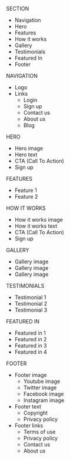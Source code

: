 SECTION

- Navigation
- Hero
- Features
- How it works
- Gallery
- Testimonials
- Featured In
- Footer

NAVIGATION

- Logo
- Links
  - Login
  - Sign up
  - Contact us
  - About us
  - Blog

HERO

- Hero image
- Hero text
- CTA (Call To Action)
- Sign up

FEATURES

- Feature 1
- Feature 2

HOW IT WORKS

- How it works image
- How it works text
- CTA (Call To Action)
- Sign up

GALLERY

- Gallery image
- Gallery image
- Gallery image

TESTIMONIALS

- Testimonial 1
- Testimonial 2
- Testimonial 3

FEATURED IN

- Featured in 1
- Featured in 2
- Featured in 3
- Featured in 4

FOOTER

- Footer image
  - Youtube image
  - Twitter image
  - Facebook image
  - Instagram image
- Footer text
  - Copyright
  - Privacy policy
- Footer links
  - Terms of use
  - Privacy policy
  - Contact us
  - About us
